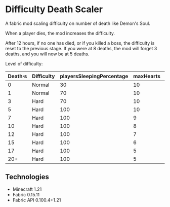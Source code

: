 # Difficulty Death Scaler

A fabric mod scaling difficulty on number of death like Demon's Soul.

When a player dies, the mod increases the difficulty.

After 12 hours, if no one has died, or if you killed a boss, the difficulty is reset to the previous stage.
If you were at 8 deaths, the mod will forget 3 deaths, and you will now be at 5 deaths.

Level of difficulty:

| Death⋅s | Difficulty | playersSleepingPercentage | maxHearts | naturalRegeneration |
|---------|------------|---------------------------|-----------|---------------------|
| 0       | Normal     | 30                        | 10        | true                |
| 1       | Normal     | 70                        | 10        | true                |
| 3       | Hard       | 70                        | 10        | true                |
| 5       | Hard       | 100                       | 10        | true                |
| 7       | Hard       | 100                       | 9         | true                |
| 10      | Hard       | 100                       | 8         | true                |
| 12      | Hard       | 100                       | 7         | true                |
| 15      | Hard       | 100                       | 6         | true                |
| 17      | Hard       | 100                       | 5         | true                |
| 20+     | Hard       | 100                       | 5         | false               |

## Technologies

- Minecraft 1.21
- Fabric 0.15.11
- Fabric API 0.100.4+1.21
